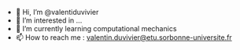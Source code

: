 - 👋 Hi, I’m @valentiduvivier
- 👀 I’m interested in ...
- 🌱 I’m currently learning computational mechanics
- 📫 How to reach me : valentin.duvivier@etu.sorbonne-universite.fr

<!---
valentiduvivier/valentiduvivier is a ✨ special ✨ repository because its `README.md` (this file) appears on your GitHub profile.
You can click the Preview link to take a look at your changes.
--->
